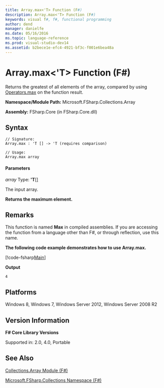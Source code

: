 ```yaml
---
title: Array.max<'T> Function (F#)
description: Array.max<'T> Function (F#)
keywords: visual f#, f#, functional programming
author: dend
manager: danielfe
ms.date: 05/16/2016
ms.topic: language-reference
ms.prod: visual-studio-dev14
ms.assetid: b2bece1e-efc4-4921-bf3c-f001e6bea48a 
---
```


# Array.max<'T> Function (F#)

Returns the greatest of all elements of the array, compared by using [Operators.max](http://msdn.microsoft.com/en-us/library/9a988328-00e9-467b-8dfa-e7a6990f6cce) on the function result.

**Namespace/Module Path:** Microsoft.FSharp.Collections.Array

**Assembly:** FSharp.Core (in FSharp.Core.dll)

## Syntax

```
// Signature:
Array.max : 'T [] -> 'T (requires comparison)

// Usage:
Array.max array
```

#### Parameters

*array*
Type: **'T**[[]](http://msdn.microsoft.com/en-us/library/def20292-9aae-4596-9275-b94e594f8493)

The input array.

**Returns the maximum element.**

## Remarks

This function is named **Max** in compiled assemblies. If you are accessing the function from a language other than F#, or through reflection, use this name.

**The following code example demonstrates how to use Array.max.**

[!code-fsharp[Main](snippets/fsarrays/snippet55.fs)]

**Output**

```
4
```

## Platforms

Windows 8, Windows 7, Windows Server 2012, Windows Server 2008 R2

## Version Information

**F# Core Library Versions**

Supported in: 2.0, 4.0, Portable

## See Also

[Collections.Array Module &#40;F&#35;&#41;](Collections.Array-Module-%5BFSharp%5D.md)

[Microsoft.FSharp.Collections Namespace &#40;F&#35;&#41;](Microsoft.FSharp.Collections-Namespace-%5BFSharp%5D.md)

